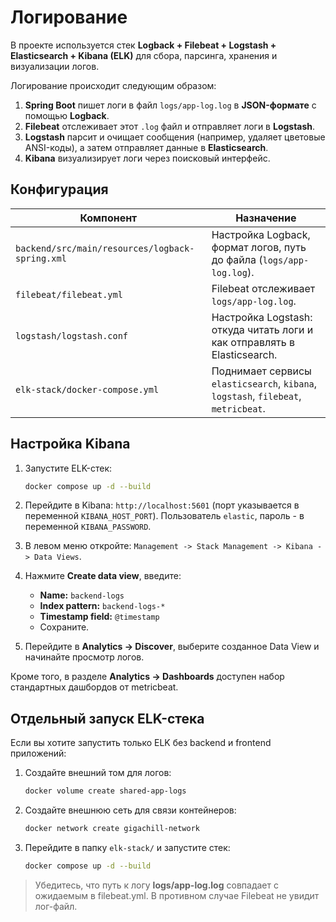 # Логирование

В проекте используется стек **Logback + Filebeat + Logstash + Elasticsearch + Kibana (ELK)** для сбора, парсинга, хранения и визуализации логов.

Логирование происходит следующим образом:
1. **Spring Boot** пишет логи в файл `logs/app-log.log` в **JSON-формате** с помощью **Logback**.
2. **Filebeat** отслеживает этот `.log` файл и отправляет логи в **Logstash**.
3. **Logstash** парсит и очищает сообщения (например, удаляет цветовые ANSI-коды), а затем отправляет данные в **Elasticsearch**.
4. **Kibana** визуализирует логи через поисковый интерфейс.

## Конфигурация

| Компонент | Назначение |
| --- | --- |
| `backend/src/main/resources/logback-spring.xml` | Настройка Logback, формат логов, путь до файла (`logs/app-log.log`). |
| `filebeat/filebeat.yml` | Filebeat отслеживает `logs/app-log.log`. |
| `logstash/logstash.conf` | Настройка Logstash: откуда читать логи и как отправлять в Elasticsearch. |
| `elk-stack/docker-compose.yml` | Поднимает сервисы `elasticsearch`, `kibana`, `logstash`, `filebeat`, `metricbeat`. |

## Настройка Kibana

1. Запустите ELK-стек:
  
    ```sh
    docker compose up -d --build
    ```
  
2. Перейдите в Kibana: `http://localhost:5601` (порт указывается в переменной `KIBANA_HOST_PORT`). Пользователь `elastic`, пароль - в переменной `KIBANA_PASSWORD`.

3. В левом меню откройте:
  `Management -> Stack Management -> Kibana -> Data Views`.

4. Нажмите **Create data view**, введите:
   - **Name:** `backend-logs`
   - **Index pattern:** `backend-logs-*`
   - **Timestamp field:** `@timestamp`
   - Сохраните.

5. Перейдите в **Analytics -> Discover**, выберите созданное Data View и начинайте просмотр логов.

Кроме  того, в разделе **Analytics -> Dashboards** доступен набор стандартных дашбордов от metricbeat.

## Отдельный запуск ELK-стека

Если вы хотите запустить только ELK без backend и frontend приложений:

1. Создайте внешний том для логов:
  
    ```sh
    docker volume create shared-app-logs
    ```

2. Создайте внешнюю сеть для связи контейнеров:

    ```sh
    docker network create gigachill-network
    ```

3. Перейдите в папку `elk-stack/` и запустите стек:
  
    ```sh
    docker compose up -d --build
    ```

> Убедитесь, что путь к логу **logs/app-log.log** совпадает с ожидаемым в filebeat.yml. В противном случае Filebeat не увидит лог-файл.